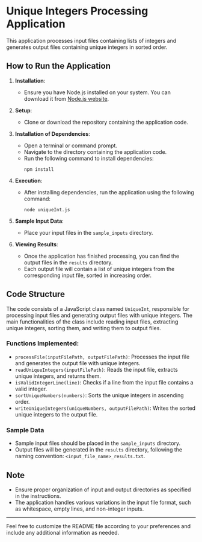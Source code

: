
# Unique Integers Processing Application

This application processes input files containing lists of integers and generates output files containing unique integers in sorted order.

## How to Run the Application

1. **Installation**:
   - Ensure you have Node.js installed on your system. You can download it from [Node.js website](https://nodejs.org/).

2. **Setup**:
   - Clone or download the repository containing the application code.

3. **Installation of Dependencies**:
   - Open a terminal or command prompt.
   - Navigate to the directory containing the application code.
   - Run the following command to install dependencies:
     ```
     npm install
     ```

4. **Execution**:
   - After installing dependencies, run the application using the following command:
     ```
     node uniqueInt.js
     ```

5. **Sample Input Data**:
   - Place your input files in the `sample_inputs` directory.

6. **Viewing Results**:
   - Once the application has finished processing, you can find the output files in the `results` directory.
   - Each output file will contain a list of unique integers from the corresponding input file, sorted in increasing order.

## Code Structure

The code consists of a JavaScript class named `UniqueInt`, responsible for processing input files and generating output files with unique integers. The main functionalities of the class include reading input files, extracting unique integers, sorting them, and writing them to output files.

### Functions Implemented:

- `processFile(inputFilePath, outputFilePath)`: Processes the input file and generates the output file with unique integers.
- `readUniqueIntegers(inputFilePath)`: Reads the input file, extracts unique integers, and returns them.
- `isValidIntegerLine(line)`: Checks if a line from the input file contains a valid integer.
- `sortUniqueNumbers(numbers)`: Sorts the unique integers in ascending order.
- `writeUniqueIntegers(uniqueNumbers, outputFilePath)`: Writes the sorted unique integers to the output file.

### Sample Data

- Sample input files should be placed in the `sample_inputs` directory.
- Output files will be generated in the `results` directory, following the naming convention: `<input_file_name>_results.txt`.

## Note

- Ensure proper organization of input and output directories as specified in the instructions.
- The application handles various variations in the input file format, such as whitespace, empty lines, and non-integer inputs.

---

Feel free to customize the README file according to your preferences and include any additional information as needed.
